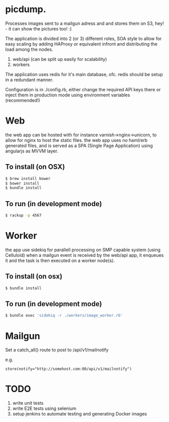# picdump. 

Processes images sent to a mailgun adress and and stores them on S3, hey! - it can show the pictures too! :)

The application is divided into 2 (or 3) different roles, SOA style to allow for easy scaling by adding HAProxy or equivalent infront and distributing the load among the nodes.

1. web/api (can be split up easily for scalability)
1. workers 

The application uses redis for it's main database, ofc. redis should be setup in a redundant manner.

Configuration is in ./config.rb, either change the required API keys there or inject them in production mode using environment variables (recommended!)

# Web
the web app can be hosted with for instance varnish->nginx->unicorn, to allow for nginx to host the static files.
the web app uses no haml/erb generated files, and is served as a SPA (Single Page Application) using angularjs as MVVM layer.

## To install (on OSX)
```bash
$ brew install bower
$ bower install
$ bundle install
```
## To run (in development mode)
```bash
$ rackup -p 4567
```

# Worker
the app use sidekiq for parallell processing on SMP capable system (using Celluloid) when a mailgun event is received by the web/api app, it enqueues it and the task is then executed on a worker node(s). 

## To install (on osx)
```bash
$ bundle install
```

## To run (in development mode)
```bash
$ bundle exec 'sidekiq -r ./workers/image_worker.rb'
```
# Mailgun
Set a catch_all() route to post to /api/v1/mailnotify

e.g.
```
store(notify="http://somehost.com:80/api/v1/mailnotify")
```

# TODO

1. write unit tests
2. write E2E tests using selenium
3. setup jenkins to automate testing and generating Docker images
